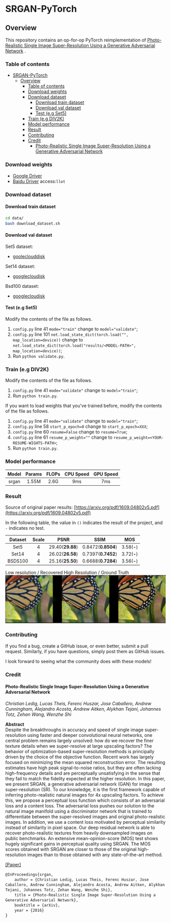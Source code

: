 # SRGAN-PyTorch

## Overview

This repository contains an op-for-op PyTorch reimplementation
of [Photo-Realistic Single Image Super-Resolution Using a Generative Adversarial Network](https://arxiv.org/abs/1609.04802)
.

### Table of contents

- [SRGAN-PyTorch](#srgan-pytorch)
  - [Overview](#overview)
    - [Table of contents](#table-of-contents)
    - [Download weights](#download-weights)
    - [Download dataset](#download-dataset)
      - [Download train dataset](#download-train-dataset)
      - [Download val dataset](#download-val-dataset)
      - [Test (e.g Set5)](#test-eg-set5)
    - [Train (e.g DIV2K)](#train-eg-div2k)
    - [Model performance](#model-performance)
    - [Result](#result)
    - [Contributing](#contributing)
    - [Credit](#credit)
      - [Photo-Realistic Single Image Super-Resolution Using a Generative Adversarial Network](#photo-realistic-single-image-super-resolution-using-a-generative-adversarial-network)

### Download weights

- [Google Driver](https://drive.google.com/file/d/1GJZztdiJ6oBmJe9Ntyyos_psMzM8KY4P/view?usp=sharing)
- [Baidu Driver](https://drive.google.com/file/d/1GJZztdiJ6oBmJe9Ntyyos_psMzM8KY4P/view?usp=sharing) access:`llot`

### Download dataset

#### Download train dataset

```bash
cd data/
bash download_dataset.sh
```

#### Download val dataset

Set5 dataset:

- [gooleclouddisk](https://drive.google.com/file/d/1GJZztdiJ6oBmJe9Ntyyos_psMzM8KY4P/view?usp=sharing)

Set14 dataset:

- [googlecloudisk](https://drive.google.com/file/d/14bxrGB3Nej8vBqxLoqerGX2dhChQKJoa/view?usp=sharing)

Bsd100 dataset:

- [googlecloudisk](https://drive.google.com/file/d/1RTlPATPBCfUufJspgTik5KUEzAuVcyFF/view?usp=sharing)

#### Test (e.g Set5)

Modify the contents of the file as follows.

1. `config.py` line 41 `mode="train"` change to `model="validate"`;
2. `config.py` line 101 `net.load_state_dict(torch.load("", map_location=device))` change to `net.load_state_dict(torch.load("results/<MODEL-PATH>", map_location=device))`;
3. Run `python validate.py`.

### Train (e.g DIV2K)

Modify the contents of the file as follows.

1. `config.py` line 41 `mode="validate"` change to `model="train"`;
2. Run `python train.py`.

If you want to load weights that you've trained before, modify the contents of the file as follows.

1. `config.py` line 41 `mode="validate"` change to `model="train"`;
2. `config.py` line 58 `start_p_epoch=0` change to `start_p_epoch=XXX`;
3. `config.py` line 60 `resume=False` change to `resume=True`;
4. `config.py` line 61 `resume_p_weight=""` change to `resume_p_weight=<YOUR-RESUME-WIGHTS-PATH>`;
5. Run `python train.py`.

### Model performance

| Model | Params | FLOPs | CPU Speed | GPU Speed |
| :---: | :----: | :---: | :-------: | :-------: |
| srgan | 1.55M  | 2.6G  |    9ms    |    7ms    |

### Result

Source of original paper results: [https://arxiv.org/pdf/1609.04802v5.pdf](https://arxiv.org/pdf/1609.04802v5.pdf)

In the following table, the value in `()` indicates the result of the project, and `-` indicates no test.

| Dataset | Scale |       PSNR       |        SSIM        |     MOS     |
| :-----: | :---: | :--------------: | :----------------: | :---------: |
|  Set5   |   4   | 29.40(**29.88**) | 0.8472(**0.8504**) | 3.58(**-**) |
|  Set14  |   4   | 26.02(**26.58**) | 0.7397(**0.7452**) | 3.72(**-**) |
| BSDS100 |   4   | 25.16(**25.50**) | 0.6688(**0.7284**) | 3.56(**-**) |

Low resolution / Recovered High Resolution / Ground Truth
<span align="center"><img src="assets/result.png" alt=""></span>

### Contributing

If you find a bug, create a GitHub issue, or even better, submit a pull request.
Similarly, if you have questions, simply post them as GitHub issues.

I look forward to seeing what the community does with these models!

### Credit

#### Photo-Realistic Single Image Super-Resolution Using a Generative Adversarial Network

_Christian Ledig, Lucas Theis, Ferenc Huszar, Jose Caballero, Andrew Cunningham,
Alejandro Acosta, Andrew Aitken, Alykhan Tejani, Johannes Totz, Zehan Wang,
Wenzhe Shi_ <br>

**Abstract** <br>
Despite the breakthroughs in accuracy and speed of single image super-resolution
using faster and deeper convolutional neural networks, one central problem
remains largely unsolved: how do we recover the finer texture details when we
super-resolve at large upscaling factors? The behavior of optimization-based
super-resolution methods is principally driven by the choice of the objective
function. Recent work has largely focused on minimizing the mean squared
reconstruction error. The resulting estimates have high peak signal-to-noise
ratios, but they are often lacking high-frequency details and are perceptually
unsatisfying in the sense that they fail to match the fidelity expected at the
higher resolution. In this paper, we present SRGAN, a generative adversarial
network (GAN) for image super-resolution (SR). To our knowledge, it is the first
framework capable of inferring photo-realistic natural images for 4x upscaling
factors. To achieve this, we propose a perceptual loss function which consists
of an adversarial loss and a content loss. The adversarial loss pushes our
solution to the natural image manifold using a discriminator network that is
trained to differentiate between the super-resolved images and original
photo-realistic images. In addition, we use a content loss motivated by
perceptual similarity instead of similarity in pixel space. Our deep residual
network is able to recover photo-realistic textures from heavily downsampled
images on public benchmarks. An extensive mean-opinion-score (MOS) test shows
hugely significant gains in perceptual quality using SRGAN. The MOS scores
obtained with SRGAN are closer to those of the original high-resolution images
than to those obtained with any state-of-the-art method.

[[Paper]](https://arxiv.org/pdf/1609.04802)

```text
@InProceedings{srgan,
    author = {Christian Ledig, Lucas Theis, Ferenc Huszar, Jose Caballero, Andrew Cunningham, Alejandro Acosta, Andrew Aitken, Alykhan Tejani, Johannes Totz, Zehan Wang, Wenzhe Shi},
    title = {Photo-Realistic Single Image Super-Resolution Using a Generative Adversarial Network},
    booktitle = {arXiv},
    year = {2016}
}
```
